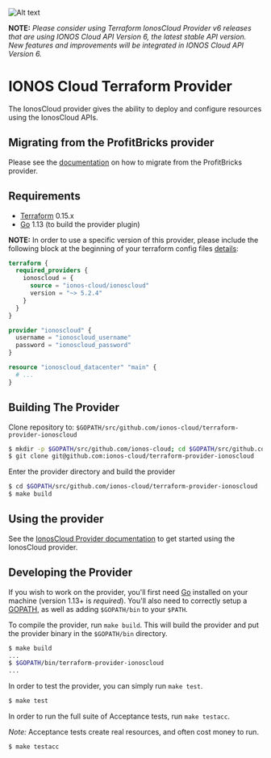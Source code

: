 
![Alt text](.github/IONOS.CLOUD.BLU.svg?raw=true "Title")


**NOTE:**
_Please consider using Terraform IonosCloud Provider v6 releases that are using IONOS Cloud API Version 6, the latest stable API version. New features and improvements will be integrated in IONOS Cloud API Version 6._


# IONOS Cloud Terraform Provider

The IonosCloud provider gives the ability to deploy and configure resources using the IonosCloud APIs.

## Migrating from the ProfitBricks provider

Please see the [documentation](docs/index.md#migrating-from-the-profitbricks-provider) on how to migrate from the ProfitBricks provider.

## Requirements

- [Terraform](https://www.terraform.io/downloads.html) 0.15.x
- [Go](https://golang.org/doc/install) 1.13 (to build the provider plugin)

**NOTE:** In order to use a specific version of this provider, please include the following block at the beginning of your terraform config files [details](https://www.terraform.io/docs/configuration/terraform.html#specifying-a-required-terraform-version):

```terraform
terraform {
  required_providers {
    ionoscloud = {
      source = "ionos-cloud/ionoscloud"
      version = "~> 5.2.4"
    }
  }
}

provider "ionoscloud" {
  username = "ionoscloud_username"
  password = "ionoscloud_password"
}

resource "ionoscloud_datacenter" "main" {
  # ...
}
```

## Building The Provider

Clone repository to: `$GOPATH/src/github.com/ionos-cloud/terraform-provider-ionoscloud`

```sh
$ mkdir -p $GOPATH/src/github.com/ionos-cloud; cd $GOPATH/src/github.com/ionos-cloud
$ git clone git@github.com:ionos-cloud/terraform-provider-ionoscloud
```

Enter the provider directory and build the provider

```sh
$ cd $GOPATH/src/github.com/ionos-cloud/terraform-provider-ionoscloud
$ make build
```

## Using the provider

See the [IonosCloud Provider documentation](https://registry.terraform.io/providers/ionos-cloud/ionoscloud/latest/docs) to get started using the IonosCloud provider.

## Developing the Provider

If you wish to work on the provider, you'll first need [Go](http://www.golang.org) installed on your machine (version 1.13+ is _required_). You'll also need to correctly setup a [GOPATH](http://golang.org/doc/code.html#GOPATH), as well as adding `$GOPATH/bin` to your `$PATH`.

To compile the provider, run `make build`. This will build the provider and put the provider binary in the `$GOPATH/bin` directory.

```sh
$ make build
...
$ $GOPATH/bin/terraform-provider-ionoscloud
...
```

In order to test the provider, you can simply run `make test`.

```sh
$ make test
```

In order to run the full suite of Acceptance tests, run `make testacc`.

_Note:_ Acceptance tests create real resources, and often cost money to run.

```sh
$ make testacc
```
